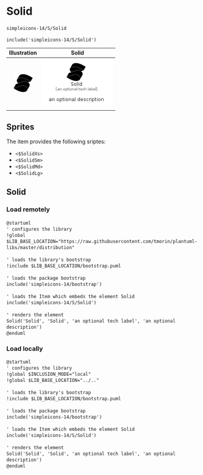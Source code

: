 # Solid


```text
simpleicons-14/S/Solid
```

```text
include('simpleicons-14/S/Solid')
```



| Illustration | Solid |
| :---: | :---: |
| ![illustration for Illustration](../../simpleicons-14/S/Solid.png) | ![illustration for Solid](../../simpleicons-14/S/Solid.Local.png) |



## Sprites
The item provides the following sriptes:

- `<$SolidXs>`
- `<$SolidSm>`
- `<$SolidMd>`
- `<$SolidLg>`





## Solid

### Load remotely
```plantuml
@startuml
' configures the library
!global $LIB_BASE_LOCATION="https://raw.githubusercontent.com/tmorin/plantuml-libs/master/distribution"

' loads the library's bootstrap
!include $LIB_BASE_LOCATION/bootstrap.puml

' loads the package bootstrap
include('simpleicons-14/bootstrap')

' loads the Item which embeds the element Solid
include('simpleicons-14/S/Solid')

' renders the element
Solid('Solid', 'Solid', 'an optional tech label', 'an optional description')
@enduml
```

### Load locally
```plantuml
@startuml
' configures the library
!global $INCLUSION_MODE="local"
!global $LIB_BASE_LOCATION="../.."

' loads the library's bootstrap
!include $LIB_BASE_LOCATION/bootstrap.puml

' loads the package bootstrap
include('simpleicons-14/bootstrap')

' loads the Item which embeds the element Solid
include('simpleicons-14/S/Solid')

' renders the element
Solid('Solid', 'Solid', 'an optional tech label', 'an optional description')
@enduml
```

